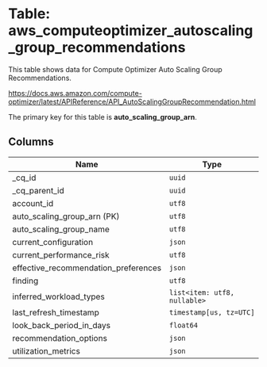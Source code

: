 # Table: aws_computeoptimizer_autoscaling_group_recommendations

This table shows data for Compute Optimizer Auto Scaling Group Recommendations.

https://docs.aws.amazon.com/compute-optimizer/latest/APIReference/API_AutoScalingGroupRecommendation.html

The primary key for this table is **auto_scaling_group_arn**.

## Columns

| Name          | Type          |
| ------------- | ------------- |
|_cq_id|`uuid`|
|_cq_parent_id|`uuid`|
|account_id|`utf8`|
|auto_scaling_group_arn (PK)|`utf8`|
|auto_scaling_group_name|`utf8`|
|current_configuration|`json`|
|current_performance_risk|`utf8`|
|effective_recommendation_preferences|`json`|
|finding|`utf8`|
|inferred_workload_types|`list<item: utf8, nullable>`|
|last_refresh_timestamp|`timestamp[us, tz=UTC]`|
|look_back_period_in_days|`float64`|
|recommendation_options|`json`|
|utilization_metrics|`json`|